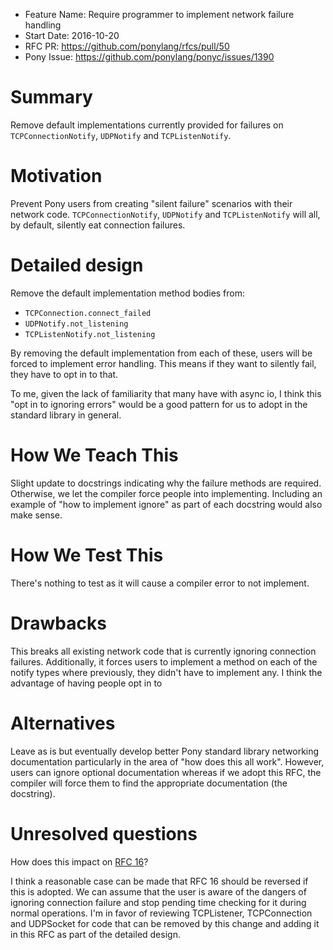 - Feature Name: Require programmer to implement network failure handling
- Start Date: 2016-10-20
- RFC PR: https://github.com/ponylang/rfcs/pull/50
- Pony Issue: https://github.com/ponylang/ponyc/issues/1390

# Summary

Remove default implementations currently provided for failures on `TCPConnectionNotify`, `UDPNotify` and `TCPListenNotify`. 

# Motivation

Prevent Pony users from creating "silent failure" scenarios with their network code. `TCPConnectionNotify`, `UDPNotify` and `TCPListenNotify` will all, by default, silently eat connection failures.

# Detailed design

Remove the default implementation method bodies from:

- `TCPConnection.connect_failed`
- `UDPNotify.not_listening`
- `TCPListenNotify.not_listening`

By removing the default implementation from each of these, users will be forced to implement error handling. This means if they want to silently fail, they have to opt in to that.

To me, given the lack of familiarity that many have with async io, I think this "opt in to ignoring errors" would be a good pattern for us to adopt in the standard library in general.

# How We Teach This

Slight update to docstrings indicating why the failure methods are required. Otherwise, we let the compiler force people into implementing. Including an example of "how to implement ignore" as part of each docstring would also make sense.

# How We Test This

There's nothing to test as it will cause a compiler error to not implement.

# Drawbacks

This breaks all existing network code that is currently ignoring connection failures. Additionally, it forces users to implement a method on each of the notify types where previously, they didn't have to implement any. I think the advantage of having people opt in to 

# Alternatives

Leave as is but eventually develop better Pony standard library networking documentation particularly in the area of "how does this all work". However, users can ignore optional documentation whereas if we adopt this RFC, the compiler will force them to find the appropriate documentation (the docstring).

# Unresolved questions

How does this impact on [RFC 16](https://github.com/ponylang/rfcs/blob/master/text/0016-tcp-must-be-connected.md)?

I think a reasonable case can be made that RFC 16 should be reversed if this is adopted. We can assume that the user is aware of the dangers of ignoring connection failure and stop pending time checking for it during normal operations. I'm in favor of reviewing TCPListener, TCPConnection and UDPSocket for code that can be removed by this change and adding it in this RFC as part of the detailed design.
